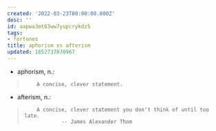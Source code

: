 ```yaml
---
created: '2022-03-23T00:00:00.000Z'
desc: ''
id: aapwa3mt63ww7yupcrykdz5
tags:
- fortunes
title: aphorism vs afterism
updated: 1652737870967
---
```

   
   
- aphorism, n.:   
>         A concise, clever statement.   
   
- afterism, n.:   
>         A concise, clever statement you don't think of until too late.   
>                 -- James Alexander Thom   
>